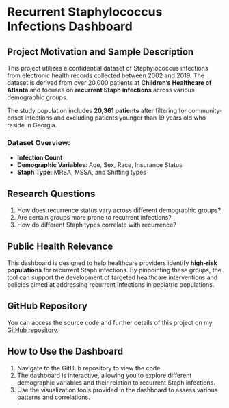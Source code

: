 # Recurrent Staphylococcus Infections Dashboard

## **Project Motivation and Sample Description**

This project utilizes a confidential dataset of Staphylococcus infections from electronic health records collected between 2002 and 2019. The dataset is derived from over 20,000 patients at **Children’s Healthcare of Atlanta** and focuses on **recurrent Staph infections** across various demographic groups.

The study population includes **20,361 patients** after filtering for community-onset infections and excluding patients younger than 19 years old who reside in Georgia.

### **Dataset Overview**:
- **Infection Count**
- **Demographic Variables**: Age, Sex, Race, Insurance Status
- **Staph Type**: MRSA, MSSA, and Shifting types

## **Research Questions**

1. How does recurrence status vary across different demographic groups?
2. Are certain groups more prone to recurrent infections?
3. How do different Staph types correlate with recurrence?

## **Public Health Relevance**

This dashboard is designed to help healthcare providers identify **high-risk populations** for recurrent Staph infections. By pinpointing these groups, the tool can support the development of targeted healthcare interventions and policies aimed at addressing recurrent infections in pediatric populations.

## **GitHub Repository**

You can access the source code and further details of this project on my [GitHub repository](https://github.com/inkestonine/Data555_Dashboard).

## **How to Use the Dashboard**

1. Navigate to the GitHub repository to view the code.
2. The dashboard is interactive, allowing you to explore different demographic variables and their relation to recurrent Staph infections.
3. Use the visualization tools provided in the dashboard to assess various patterns and correlations.



